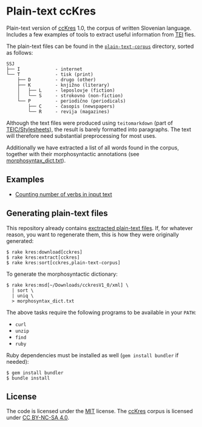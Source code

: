 # Plain-text ccKres

Plain-text version of [ccKres] 1.0, the corpus of written Slovenian language.
Includes a few examples of tools to extract useful information from [TEI] fies.

The plain-text files can be found in the
[`plain-text-corpus`][plain] directory, sorted as follows:

    SSJ
    ├── I             - internet
    └── T             - tisk (print)
        ├── D         - drugo (other)
        ├── K         - knjižno (literary)
        │   ├── L     - leposlovje (fiction)
        │   └── S     - strokovno (non-fiction)
        └── P         - periodično (periodicals)
            ├── C     - časopis (newspapers)
            └── R     - revija (magazines)

Although the text files were produced using `teitomarkdown` (part of
[TEIC/Stylesheets][teic]), the result is barely formatted into paragraphs. The
text will therefore need substantial preprocessing for most uses.

Additionally we have extracted a list of all words found in the corpus,
together with their morphosyntactic annotations (see
[morphosyntax_dict.txt](morphosyntax_dict.txt)).

## Examples

  * [Counting number of verbs in input text](examples/count_verbs.rb)

## Generating plain-text files

This repository already contains [exctracted plain-text files][plain]. If, for
whatever reason, you want to regenerate them, this is how they were originally
generated:

    $ rake kres:download[cckres]
    $ rake kres:extract[cckres]
    $ rake kres:sort[cckres,plain-text-corpus]

To generate the morphosyntactic dictionary:

    $ rake kres:msd[~/Downloads/cckresV1_0/xml] \
      | sort \
      | uniq \
      > morphosyntax_dict.txt

The above tasks require the following programs to be available in your `PATH`:

  * `curl`
  * `unzip`
  * `find`
  * `ruby`

Ruby dependencies must be installed as well (`gem install bundler` if needed):

    $ gem install bundler
    $ bundle install

## License

The code is licensed under the [MIT] license. The [ccKres] corpus is licensed
under [CC BY-NC-SA 4.0][cc].

[cckres]: http://eng.slovenscina.eu/korpusi/proste-zbirke
[tei]: http://www.tei-c.org/Guidelines/P5/
[teic]: https://github.com/TEIC/Stylesheets/tree/dev/bin
[plain]: plain-text-corpus
[mit]: https://opensource.org/licenses/MIT
[cc]: https://creativecommons.org/licenses/by-nc-sa/4.0/
